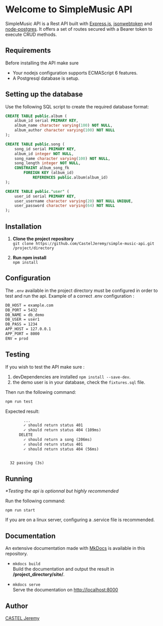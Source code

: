 # Welcome to SimpleMusic API

SimpleMusic API is a Rest API built with [Express.js](http://expressjs.com), [jsonwebtoken](https://github.com/auth0/node-jsonwebtoken#readme) and [node-postgres](https://github.com/brianc/node-postgres). It offers a set of routes secured with a Bearer token to execute CRUD methods.

## Requirements

Before installing the API make sure

-   Your nodejs configuration supports ECMAScript 6 features.
-   A Postgresql database is setup.

## Setting up the database

Use the following SQL script to create the required database format:

```sql
CREATE TABLE public.album (
    album_id serial PRIMARY KEY,
    album_name character varying(100) NOT NULL,
    album_author character varying(100) NOT NULL
);

CREATE TABLE public.song (
    song_id serial PRIMARY KEY,
    album_id integer NOT NULL,
    song_name character varying(100) NOT NULL,
    song_length integer NOT NULL,
    CONSTRAINT album_song_fk
        FOREIGN KEY (album_id)
            REFERENCES public.album(album_id)
);

CREATE TABLE public."user" (
    user_id serial PRIMARY KEY,
    user_username character varying(20) NOT NULL UNIQUE,
    user_password character varying(64) NOT NULL
);
```

## Installation

1. **Clone the project repository**  
   `git clone https://github.com/CastelJeremy/simple-music-api.git /project/directory`

2. **Run npm install**  
   `npm install`

## Configuration

The `.env` available in the project directory must be configured in order to test and run the api.
Example of a correct .env configuration :

```txt
DB_HOST = example.com
DB_PORT = 5432
DB_NAME = db_demo
DB_USER = user1
DB_PASS = 1234
APP_HOST = 127.0.0.1
APP_PORT = 8000
ENV = prod
```

## Testing

If you wish to test the API make sure :

1.  devDependencies are installed `npm install --save-dev`.
2.  the demo user is in your database, check the `fixtures.sql` file.

Then run the following command:

```bash
npm run test
```

Expected result:

```txt
        ...
        ✓ should return status 401
        ✓ should return status 404 (109ms)
      DELETE
        ✓ should return a song (206ms)
        ✓ should return status 401
        ✓ should return status 404 (56ms)


  32 passing (3s)

```

## Running

_\*Testing the api is optionnal but highly recommended_

Run the following command:

```
npm run start
```

If you are on a linux server, configuring a .service file is recommended.

## Documentation

An extensive documentation made with [MkDocs](https://www.mkdocs.org/) is available in this repository.

-   `mkdocs build`  
    Build the documentation and output the result in **/project_directory/site/**.

-   `mkdocs serve`  
    Serve the documentation on [http://localhost:8000](http://localhost:8000)

## Author

[CASTEL Jeremy](https://github.com/CastelJeremy)
